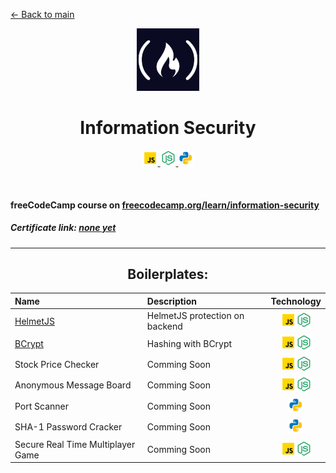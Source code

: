 [<- Back to main](https://github.com/GrandEchoWhiskey)

<p align="center"><a href="https://www.freecodecamp.org/learn/information-security">
  <img src="https://github.com/GrandEchoWhiskey/grandechowhiskey/blob/main/icons/course/fcc100.png" /><br>
</a></p>
<h1 align="center">Information Security</h1>

<p align="center"><a href="#">
  <img src="https://github.com/GrandEchoWhiskey/grandechowhiskey/blob/main/icons/programming/js.png" />
  <img src="https://github.com/GrandEchoWhiskey/grandechowhiskey/blob/main/icons/programming/nodejs.png" />
  <img src="https://github.com/GrandEchoWhiskey/grandechowhiskey/blob/main/icons/programming/python.png" />
</a></p>

<br>

#### freeCodeCamp course on [freecodecamp.org/learn/information-security][fcc_link]
##### Certificate link: [none yet][certificate_link]

---

<div align="center" markdown>

## Boilerplates:
Name | Description | Technology
:--- | :--- | :---:
[HelmetJS][helmetjs_link] | HelmetJS protection on backend | [![JavaScript][js_img]![Node.js][nodejs_img]](#)
[BCrypt][bcrypt_link] | Hashing with BCrypt | [![JavaScript][js_img]![Node.js][nodejs_img]](#)
Stock Price Checker | Comming Soon | [![JavaScript][js_img]![Node.js][nodejs_img]](#)
Anonymous Message Board | Comming Soon | [![JavaScript][js_img]![Node.js][nodejs_img]](#)
Port Scanner | Comming Soon | [![Python][py_img]](#)
SHA-1 Password Cracker | Comming Soon | [![Python][py_img]](#)
Secure Real Time Multiplayer Game | Comming Soon | [![JavaScript][js_img]![Node.js][nodejs_img]](#)

</div>
  
<!-- Links -->

[fcc_link]: https://www.freecodecamp.org/learn/information-security
[certificate_link]: #

[helmetjs_link]: https://github.com/GrandEchoWhiskey/fcc-infosec-helmetjs
[bcrypt_link]: https://github.com/GrandEchoWhiskey/fcc-infosec-bcrypt

[py_img]: https://github.com/GrandEchoWhiskey/grandechowhiskey/blob/main/icons/programming/python.png
[js_img]: https://github.com/GrandEchoWhiskey/grandechowhiskey/blob/main/icons/programming/js.png
[nodejs_img]: https://github.com/GrandEchoWhiskey/grandechowhiskey/blob/main/icons/programming/nodejs.png
